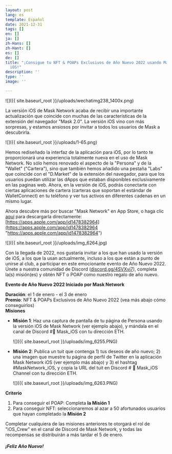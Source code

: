 ```yaml
---
layout: post
lang: es
template: Español
date: 2021-12-31
tags: []
en: []
ja: []
zh-Hans: []
zh-Hant: []
es: []
de: []
title: "¡Consigue tu NFT & POAPs Exclusivos de Año Nuevo 2022 usando Mask Network
  iOS!"
description: ''
type: ''
image: ''

---
```

![]({{ site.baseurl_root }}/uploads/wechatimg238_1400x.png)

La versión iOS de Mask Network acaba de recibir una importante actualización que coincide con muchas de las características de la extensión del navegador "Mask 2.0". La versión iOS vino con más sorpresas, y estamos ansiosos por invitar a todos los usuarios de Mask a descubrirla.

![]({{ site.baseurl_root }}/uploads/1-65.png)

Hemos rediseñado la interfaz de la aplicación para iOS, por lo tanto te proporcionará una experiencia totalmente nueva en el uso de Mask Network. No sólo hemos renovado el aspecto de la "Persona" y de la "Wallet" ("Cartera"), sino que también hemos añadido una pestaña "Labs" que coincide con el "D.Market" de la extensión del navegador, para que los usuarios puedan utilizar las dApps que estaban disponibles exclusivamente en las paginas web. Ahora, en la versión de iOS, podrás conectarte con ciertas aplicaciones de cartera (carteras que soportan el estándar de WalletConnect) en tu teléfono y ver tus activos en diferentes cadenas en un mismo lugar.

Ahora descubre más por buscar "Mask Network" en App Store, o haga clic [aquí](https://apps.apple.com/app/id1478382964) para descargarla directamente: [https://apps.apple.com/app/id1478382964](https://apps.apple.com/app/id1478382964 "https://apps.apple.com/app/id1478382964")

![]({{ site.baseurl_root }}/uploads/img_6264.jpg)

Con la llegada de 2022, nos gustaría invitar a los que han usado la versión de iOS, a los que la usan actualmente, incluso a los que están a punto de unirse al club, a participar en este emocionante evento de Año Nuevo 2022. Únete a nuestra comunidad de Discord ([discord.gg/4SVXvj7](https://t.co/FxIFr1QpSv)), completa la(s) misión(es) y obtén NFT o POAP como nuestro regalo de año nuevo.

  
**Evento de Año Nuevo 2022 Iniciado por Mask Network**

**Duración**: el 1 de enero - el 3 de enero  
**Premio**: NFT & POAPs Exclusivos de Año Nuevo 2022 (vea más abajo cómo conseguirlos)  
**Misiones**

* **Misión 1**: Haz una captura de pantalla de tu página de Persona usando la versión iOS de Mask Network (ver ejemplo abajo), y mándala en el canal de Discord #📱 Mask_iOS con tu dirección ETH.

  ![]({{ site.baseurl_root }}/uploads/img_6255.PNG)


* **Misión 2**: Publica un tuit que contenga 1) tus deseos de año nuevo; 2) una imagen que muestre tu página de perfil de Twitter en la aplicación Mask Network iOS (ver ejemplo más abajo) y 3) el hashtag #MaskNetwork_iOS, y copia la URL del tuit en Discord # 📱 Mask_iOS Channel con tu dirección ETH.

  ![]({{ site.baseurl_root }}/uploads/img_6263.PNG)

**Criterio**

1. Para conseguir el POAP: Completa **la Misión 1**
2. Para conseguir NFT: seleccionaremos al azar a 50 afortunados usuarios que hayan completado la **Misión 2**

Completar cualquiera de las misiones anteriores te otorgará el rol de "iOS_Crew" en el canal de Discord de Mask Network, y todas las recompensas se distribuirán a más tardar el 5 de enero.

##### _¡Feliz Año Nuevo!_